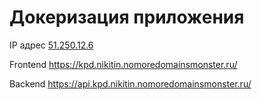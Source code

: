 # Докеризация приложения


IP адрес [51.250.12.6](https://51.250.12.6/)

Frontend https://kpd.nikitin.nomoredomainsmonster.ru/

Backend https://api.kpd.nikitin.nomoredomainsmonster.ru/